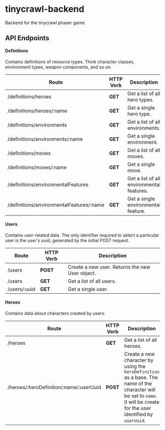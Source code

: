 # tinycrawl-backend
Backend for the tinycrawl phaser game

## API Endpoints

#### Definitions

Contains definitions of resource types. Think character classes, environment types, weapon components, and so on.

Route                                    | HTTP Verb | Description
-----------------------------------------|-----------|------------------------------------------
/definitions/heroes                      | **GET**   | Get a list of all hero types.
/definitions/heroes/:name                | **GET**   | Get a single hero type.
/definitions/environments                | **GET**   | Get a list of all environments.
/definitions/environments/:name          | **GET**   | Get a single environment.
/definitions/moves                       | **GET**   | Get a list of all moves.
/definitions/moves/:name                 | **GET**   | Get a single move.
/definitions/environmentalFeatures       | **GET**   | Get a list of all environmental features.
/definitions/environmentalFeatures/:name | **GET**   | Get a single environmental feature.

#### Users

Contains user-related data. The only identifier required to select a particular user is the user's uuid, generated by the initial POST request.

Route        | HTTP Verb | Description
-------------|-----------|------------------------------------------------
/users       | **POST**  | Create a new user. Returns the new User object.
/users       | **GET**   | Get a list of all users.
/users/:uuid | **GET**   | Get a single user.

#### Heroes

Contains data about characters created by users.

Route                                   | HTTP Verb | Description
----------------------------------------|-----------|--------------------------
/heroes                                 | **GET**   | Get a list of all heroes.
/heroes/:heroDefinition/:name/:userUuid | **POST**  | Create a new character by using the `heroDefinition` as a base. The name of the character will be set to `name`. It will be create for the user identified by `userUuid`.
